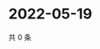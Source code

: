 # 2022-05-19

共 0 条

<!-- BEGIN WEIBO -->
<!-- 最后更新时间 Thu May 19 2022 12:31:35 GMT+0800 (China Standard Time) -->

<!-- END WEIBO -->
